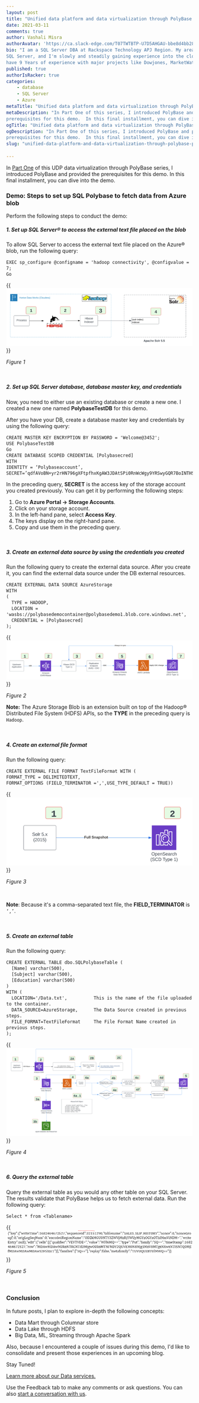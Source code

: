 ```yaml
---
layout: post
title: "Unified data platform and data virtualization through PolyBase: Part Two"
date: 2021-03-11
comments: true
author: Vashali Misra
authorAvatar: 'https://ca.slack-edge.com/T07TWTBTP-U7D5AHGAU-bbe8d4bb28c6-512'
bio: "I am a SQL Server DBA at Rackspace Technology APJ Region. My area of expertise is
SQL Server, and I'm slowly and steadily gaining experience into the cloud technologies. I
have 9 Years of experience with major projects like Dowjones, MarketWatch, Regeneron, etc."
published: true
authorIsRacker: true
categories:
    - database
    - SQL Server
    - Azure
metaTitle: "Unified data platform and data virtualization through PolyBase: Part Two"
metaDescription: "In Part One of this series, I introduced PolyBase and provided the
prerequisites for this demo.  In this final installment, you can dive into the demo."
ogTitle: "Unified data platform and data virtualization through PolyBase: Part Two"
ogDescription: "In Part One of this series, I introduced PolyBase and provided the
prerequisites for this demo.  In this final installment, you can dive into the demo."
slug: "unified-data-platform-and-data-virtualization-through-polybase-part-two"

---
```


In [Part One](https://docs.rackspace.com/blog/unified-data-platform-and-data-virtualization-through-polybase-part-one/)
of this UDP data virtualization through PolyBase series, I introduced PolyBase and provided
the prerequisites for this demo.  In this final installment, you can dive into the demo.

<!--more-->

###  Demo: Steps to set up SQL Polybase to fetch data from Azure blob 

Perform the following steps to conduct the demo:

##### 1. Set up SQL Server&reg; to access the external text file placed on the blob

To allow SQL Server to access the external text file placed on the Azure&reg; blob, run the
following query:

    EXEC sp_configure @configname = 'hadoop connectivity', @configvalue = 7;
    Go

{{<img src="Picture1.png" title="" alt="">}}
  
*Figure 1*
 
<br/>

##### 2. Set up SQL Server database, database master key, and credentials

Now, you need to either use an existing database or create a new one. I created a new one
named **PolybaseTestDB** for this demo.

After you have your DB, create a database master key and credentials by using the following query:

    CREATE MASTER KEY ENCRYPTION BY PASSWORD = 'Welcome@3452';
    USE PolybaseTestDB
    Go
    CREATE DATABASE SCOPED CREDENTIAL [Polybasecred]
    WITH
    IDENTITY = ‘Polybaseaccount’,
    SECRET=’qdfAVoBN+yr2rHN796gXFtpfhxKgAW3JDAtSPi0RnWcWgy9YRSwyGQR7BoINTHSgjiorUFTCmZpLTZspCbXesg==’;


In the preceding query, **SECRET** is the access key of the storage account you created
previously. You can get it by performing the following steps:

1. Go to **Azure Portal -> Storage Accounts**.
2. Click on your storage account.
3. In the left-hand pane, select **Access Key**.
4. The keys display on the right-hand pane.
5. Copy and use them in the preceding query.

<br/>

##### 3. Create an external data source by using the credentials you created

Run the following query to create the external data source. After you create it, you can
find the external data source under the DB external resources.

    CREATE EXTERNAL DATA SOURCE AzureStorage
    WITH 
    (
      TYPE = HADOOP,             
      LOCATION = 'wasbs://polybasedemocontainer@polybasedemo1.blob.core.windows.net',
      CREDENTIAL = [Polybasecred]
    );

{{<img src="Picture2.png" title="" alt="">}}
  
*Figure 2*

**Note:** The Azure Storage Blob is an extension built on top of the Hadoop&reg; Distributed
File System (HDFS) APIs, so the **TYPE** in the preceding query is `Hadoop`. 
 
<br/>

##### 4. Create an external file format

Run the following query:

    CREATE EXTERNAL FILE FORMAT TextFileFormat WITH (
    FORMAT_TYPE = DELIMITEDTEXT,
    FORMAT_OPTIONS (FIELD_TERMINATOR =',',USE_TYPE_DEFAULT = TRUE))             
  
{{<img src="Picture3.png" title="" alt="">}}
  
*Figure 3*
 
<br/>

**Note**: Because it's a comma-separated text file, the **FIELD_TERMINATOR** is ``‘,’``.

<br/>  

##### 5. Create an external table

Run the following query:

    CREATE EXTERNAL TABLE dbo.SQLPolybaseTable (
      [Name] varchar(500),
      [Subject] varchar(500),
      [Education] varchar(500)
    )
    WITH (
      LOCATION='/Data.txt',          This is the name of the file uploaded to the container.
      DATA_SOURCE=AzureStorage,      The Data Source created in previous steps.
      FILE_FORMAT=TextFileFormat     The File Format Name created in previous steps.
    );

{{<img src="Picture4.png" title="" alt="">}}
  
*Figure 4*
 
<br/>  

##### 6. Query the external table 

Query the external table as you would any other table on your SQL Server. The results
validate that PolyBase helps us to fetch external data.  Run the following query:

    Select * from <Tablename>

{{<img src="Picture5.png" title="" alt="">}}
  
*Figure 5*
 
<br/>

### Conclusion

In future posts, I plan to explore in-depth the following concepts:

- Data Mart through Columnar store
- Data Lake through HDFS
- Big Data, ML, Streaming through Apache Spark

Also, because I encountered a couple of issues during this demo, I'd like to consolidate
and present those experiences in an upcoming blog.

Stay Tuned!

<a class="cta teal" id="cta" href="https://www.rackspace.com/data">Learn more about our Data services.</a>

Use the Feedback tab to make any comments or ask questions. You can also [start a conversation with us](https://www.rackspace.com/contact).

